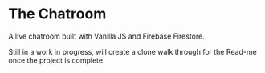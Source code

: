 # The Chatroom

A live chatroom built with Vanilla JS and Firebase Firestore. 

Still in a work in progress, will create a clone walk through for the Read-me once the project is complete.
